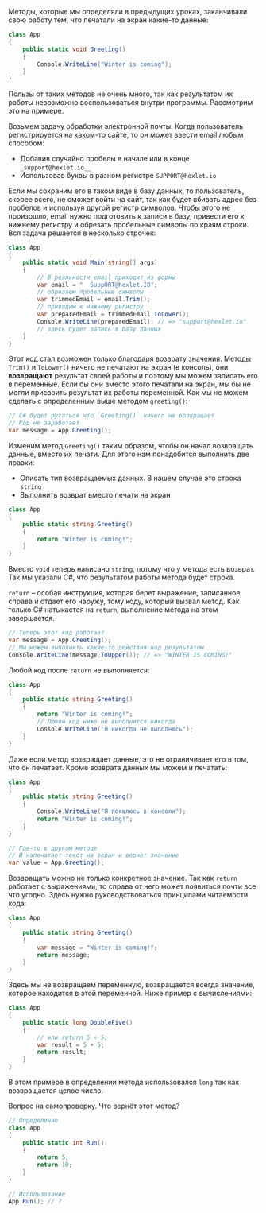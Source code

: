 
Методы, которые мы определяли в предыдущих уроках, заканчивали свою работу тем, что печатали на экран какие-то данные:

```cs
class App
{
    public static void Greeting()
    {
        Console.WriteLine("Winter is coming");
    }
}
```

Пользы от таких методов не очень много, так как результатом их работы невозможно воспользоваться внутри программы. Рассмотрим это на примере.

Возьмем задачу обработки электронной почты. Когда пользователь регистрируется на каком-то сайте, то он может ввести email любым способом:

* Добавив случайно пробелы в начале или в конце `_support@hexlet.io__`
* Использовав буквы в разном регистре `SUPPORT@hexlet.io`

Если мы сохраним его в таком виде в базу данных, то пользователь, скорее всего, не сможет войти на сайт, так как будет вбивать адрес без пробелов и используя другой регистр символов. Чтобы этого не произошло, email нужно подготовить к записи в базу, привести его к нижнему регистру и обрезать пробельные символы по краям строки. Вся задача решается в несколько строчек:

```cs
class App
{
    public static void Main(string[] args)
    {
        // В реальности email приходит из формы
        var email = "  SuppORT@hexlet.IO";
        // обрезаем пробельные символы
        var trimmedEmail = email.Trim();
        // приводим к нижнему регистру
        var preparedEmail = trimmedEmail.ToLower();
        Console.WriteLine(preparedEmail); // => "support@hexlet.io"
        // здесь будет запись в базу данных
    }
}
```

Этот код стал возможен только благодаря возврату значения. Методы `Trim()` и `ToLower()` ничего не печатают на экран (в консоль), они **возвращают** результат своей работы и поэтому мы можем записать его в переменные. Если бы они вместо этого печатали на экран, мы бы не могли присвоить результат их работы переменной. Как мы не можем сделать с определенным выше методом `greeting()`:

```cs
// C# будет ругаться что `Greeting()` ничего не возвращает
// Код не заработает
var message = App.Greeting();
```

Изменим метод `Greeting()` таким образом, чтобы он начал возвращать данные, вместо их печати. Для этого нам понадобится выполнить две правки:

* Описать тип возвращаемых данных. В нашем случае это строка `string`
* Выполнить возврат вместо печати на экран

```cs
class App
{
    public static string Greeting()
    {
        return "Winter is coming!";
    }
}
```

Вместо `void` теперь написано `string`, потому что у метода есть возврат. Так мы указали C#, что результатом работы метода будет строка.

`return` – особая инструкция, которая берет выражение, записанное справа и отдает его наружу, тому коду, который вызвал метод. Как только C# натыкается на `return`, выполнение метода на этом завершается.

```cs
// Теперь этот код работает
var message = App.Greeting();
// Мы можем выполнить какие-то действия над результатом
Console.WriteLine(message.ToUpper()); // => "WINTER IS COMING!"
```

Любой код после `return` не выполняется:

```cs
class App
{
    public static string Greeting()
    {
        return "Winter is coming!";
        // Любой код ниже не выполнится никогда
        Console.WriteLine("Я никогда не выполнюсь");
    }
}
```

Даже если метод возвращает данные, это не ограничивает его в том, что он печатает. Кроме возврата данных мы можем и печатать:

```cs
class App
{
    public static string Greeting()
    {
        Console.WriteLine("Я появлюсь в консоли");
        return "Winter is coming!";
    }
}

// Где-то в другом методе
// И напечатает текст на экран и вернет значение
var value = App.Greeting();
```

Возвращать можно не только конкретное значение. Так как `return` работает с выражениями, то справа от него может появиться почти все что угодно. Здесь нужно руководствоваться принципами читаемости кода:

```cs
class App
{
    public static string Greeting()
    {
        var message = "Winter is coming!";
        return message;
    }
}
```

Здесь мы не возвращаем переменную, возвращается всегда значение, которое находится в этой переменной. Ниже пример с вычислениями:


```cs
class App
{
    public static long DoubleFive()
    {
        // или return 5 + 5;
        var result = 5 + 5;
        return result;
    }
}
```

В этом примере в определении метода использовался `long` так как возвращается целое число.

Вопрос на самопроверку. Что вернёт этот метод?

```cs
// Определение
class App
{
    public static int Run()
    {
        return 5;
        return 10;
    }
}

// Использование
App.Run(); // ?
```
